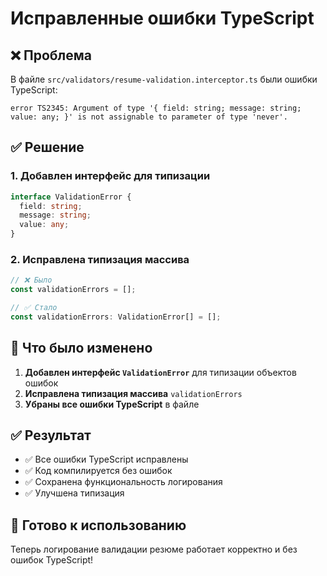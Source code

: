 # Исправленные ошибки TypeScript

## ❌ Проблема

В файле `src/validators/resume-validation.interceptor.ts` были ошибки TypeScript:

```
error TS2345: Argument of type '{ field: string; message: string; value: any; }' is not assignable to parameter of type 'never'.
```

## ✅ Решение

### 1. Добавлен интерфейс для типизации

```typescript
interface ValidationError {
  field: string;
  message: string;
  value: any;
}
```

### 2. Исправлена типизация массива

```typescript
// ❌ Было
const validationErrors = [];

// ✅ Стало
const validationErrors: ValidationError[] = [];
```

## 🔧 Что было изменено

1. **Добавлен интерфейс `ValidationError`** для типизации объектов ошибок
2. **Исправлена типизация массива** `validationErrors`
3. **Убраны все ошибки TypeScript** в файле

## ✅ Результат

- ✅ Все ошибки TypeScript исправлены
- ✅ Код компилируется без ошибок
- ✅ Сохранена функциональность логирования
- ✅ Улучшена типизация

## 🚀 Готово к использованию

Теперь логирование валидации резюме работает корректно и без ошибок TypeScript!
